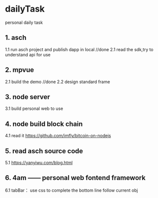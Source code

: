 # dailyTask
personal daily task

## 1. asch
  1.1   run asch project and publish dapp in local //done
  2.1   read the sdk,try to understand api for use
 

## 2. mpvue
  2.1 build the demo //done
  2.2 design standard frame

## 3. node server

  3.1 build personal web to use

## 4. node build block chain
  4.1 read it https://github.com/imfly/bitcoin-on-nodejs

## 5. read asch source code
  5.1 https://yanyiwu.com/blog.html

## 6. 4am —— personal web fontend framework
  6.1  tabBar： use css to complete the bottom line follow current obj

